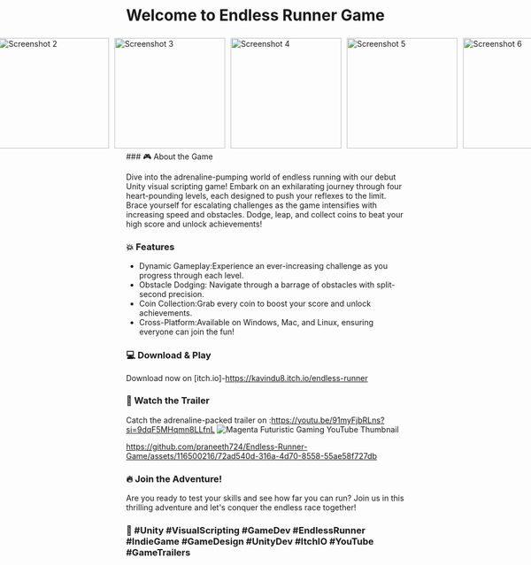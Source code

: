 <h1>Welcome to Endless Runner Game</h1>
<div style="display:flex; justify-content:center; align-items:center;">
  <h2>All Grpahs Images</h2>
    <img src="https://github.com/praneeth724/Endless-Runner-Game/assets/116500216/093e905a-0d76-486c-ba68-5931f5b2e52f" alt="Screenshot 1" style="width:200px; height:auto; margin:5px;">
    <img src="https://github.com/praneeth724/Endless-Runner-Game/assets/116500216/1f2daa5d-3885-40f6-b10b-54aaabecd951" alt="Screenshot 2" style="width:200px; height:auto; margin:5px;">
    <img src="https://github.com/praneeth724/Endless-Runner-Game/assets/116500216/842302c3-efc7-4ad2-bfcc-0783e21f05ec" alt="Screenshot 3" style="width:200px; height:auto; margin:5px;">
    <img src="https://github.com/praneeth724/Endless-Runner-Game/assets/116500216/e15f1dc4-965e-490e-824f-d94a531e8cc3" alt="Screenshot 4" style="width:200px; height:auto; margin:5px;">
    <img src="https://github.com/praneeth724/Endless-Runner-Game/assets/116500216/7ff931de-b648-4be2-88a6-7735d3fa666c" alt="Screenshot 5" style="width:200px; height:auto; margin:5px;">
    <img src="https://github.com/praneeth724/Endless-Runner-Game/assets/116500216/f06d55e0-aacf-4be5-8591-9f7b76d22597" alt="Screenshot 6" style="width:200px; height:auto; margin:5px;">
    <img src="https://github.com/praneeth724/Endless-Runner-Game/assets/116500216/cb2d889b-f368-4368-a4d6-87d167ddeb20" alt="Screenshot 7" style="width:200px; height:auto; margin:5px;">
</div>
### 🎮 About the Game

Dive into the adrenaline-pumping world of endless running with our debut Unity visual scripting game! Embark on an exhilarating journey through four heart-pounding levels, each designed to push your reflexes to the limit. Brace yourself for escalating challenges as the game intensifies with increasing speed and obstacles. Dodge, leap, and collect coins to beat your high score and unlock achievements!

### 💥 Features

- Dynamic Gameplay:Experience an ever-increasing challenge as you progress through each level.
- Obstacle Dodging: Navigate through a barrage of obstacles with split-second precision.
- Coin Collection:Grab every coin to boost your score and unlock achievements.
- Cross-Platform:Available on Windows, Mac, and Linux, ensuring everyone can join the fun!

### 💻 Download & Play

Download now on [itch.io]-https://kavindu8.itch.io/endless-runner

### 🎥 Watch the Trailer

Catch the adrenaline-packed trailer on :https://youtu.be/91myFjbRLns?si=9dqF5MHqmn8LLfnL
![Magenta Futuristic Gaming YouTube Thumbnail](https://github.com/praneeth724/Endless-Runner-Game/assets/116500216/a549d7ee-ca0a-4a3a-a211-0762aec1554c)

https://github.com/praneeth724/Endless-Runner-Game/assets/116500216/72ad540d-316a-4d70-8558-55ae58f727db

### 🔥 Join the Adventure!

Are you ready to test your skills and see how far you can run? Join us in this thrilling adventure and let's conquer the endless race together!

### 🚀 #Unity #VisualScripting #GameDev #EndlessRunner #IndieGame #GameDesign #UnityDev #ItchIO #YouTube #GameTrailers

